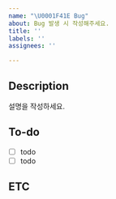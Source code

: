 ```yaml
---
name: "\U0001F41E Bug"
about: Bug 발생 시 작성해주세요.
title: ''
labels: ''
assignees: ''

---
```


## Description
설명을 작성하세요.

## To-do
- [ ] todo
- [ ] todo

## ETC
